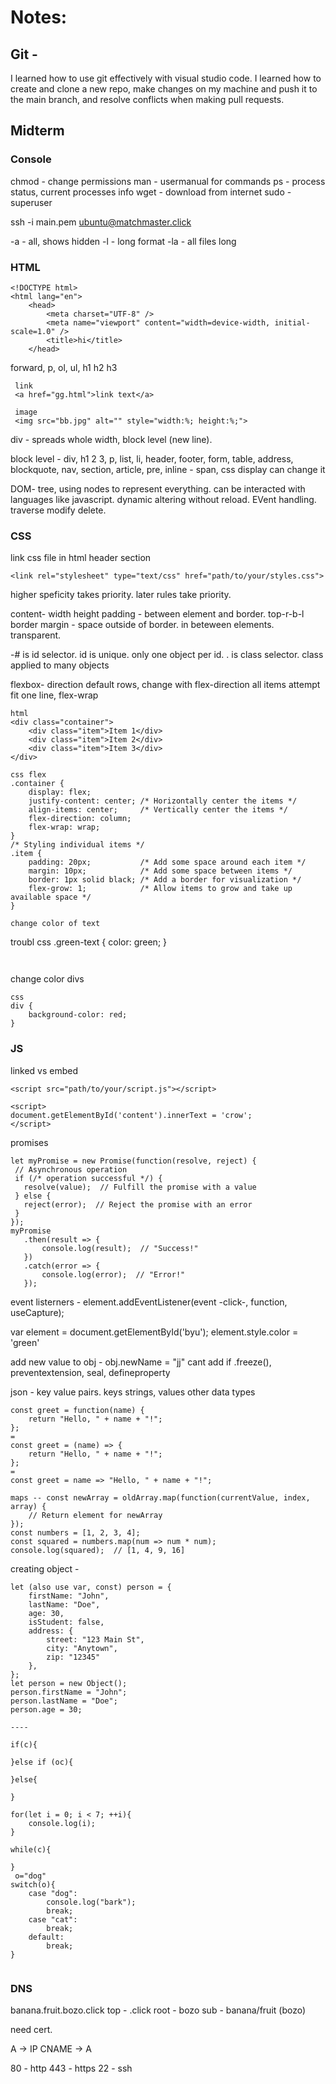 # Notes:

## Git -

I learned how to use git effectively with visual studio code. I learned how to create and clone a new repo, make changes on my machine and push it to the main branch, and resolve conflicts when making pull requests.

## Midterm

### Console

chmod -  change permissions
man - usermanual for commands
ps - process status, current processes info
wget - download from internet
sudo - superuser

ssh -i main.pem ubuntu@matchmaster.click

-a   -  all, shows hidden
-l   -  long format
-la  -  all files long

### HTML

```
<!DOCTYPE html>
<html lang="en">
    <head>
        <meta charset="UTF-8" />
        <meta name="viewport" content="width=device-width, initial-scale=1.0" />
        <title>hi</title>
    </head>
```

forward, p, ol, ul, h1 h2 h3
```
 link
 <a href="gg.html">link text</a>

 image
 <img src="bb.jpg" alt="" style="width:%; height:%;">
```

div - spreads whole width, block level (new line). 

block level - div, h1 2 3, p, list, li, header, footer, form, table, address, blockquote, nav, section, article, pre,
inline - span, 
css display can change it

DOM-
tree, using nodes to represent everything. can be interacted with languages like javascript.
dynamic altering without reload. EVent handling. traverse modify delete.

### CSS

link css file in html header section
```
<link rel="stylesheet" type="text/css" href="path/to/your/styles.css">
```
higher speficity takes priority. later rules take priority.

content- width height
padding - between element and border. top-r-b-l
border
margin - space outside of border. in beteween elements. transparent.

-# is id selector. id is unique. only one object per id.
. is class selector. class applied to many objects

flexbox-
direction default rows, change with flex-direction
all items attempt fit one line, flex-wrap

```
html
<div class="container">
    <div class="item">Item 1</div>
    <div class="item">Item 2</div>
    <div class="item">Item 3</div>
</div>

css flex
.container {
    display: flex;
    justify-content: center; /* Horizontally center the items */
    align-items: center;     /* Vertically center the items */
    flex-direction: column;
    flex-wrap: wrap;
}
/* Styling individual items */
.item {
    padding: 20px;           /* Add some space around each item */
    margin: 10px;            /* Add some space between items */
    border: 1px solid black; /* Add a border for visualization */
    flex-grow: 1;            /* Allow items to grow and take up available space */
}

change color of text
```
<span class="green-text">troubl</span>
css
.green-text {
    color: green;
}
```


```

change color divs
```
css
div {
    background-color: red;
}

```

### JS

linked vs embed
 ```
<script src="path/to/your/script.js"></script>

 <script>
 document.getElementById('content').innerText = 'crow';
 </script>
 ```

 promises
 ```
 let myPromise = new Promise(function(resolve, reject) {
  // Asynchronous operation
  if (/* operation successful */) {
    resolve(value);  // Fulfill the promise with a value
  } else {
    reject(error);  // Reject the promise with an error
  }
});
myPromise
    .then(result => {
        console.log(result);  // "Success!"
    })
    .catch(error => {
        console.log(error);  // "Error!"
    });
```

 event listerners - element.addEventListener(event -click-, function, useCapture);


var element = document.getElementById('byu');
element.style.color = 'green'

add new value to obj - obj.newName = "jj"
cant add if .freeze(), preventextension, seal, defineproperty

json - key value pairs. keys strings, values other data types

```
const greet = function(name) {
    return "Hello, " + name + "!";
};
=
const greet = (name) => {
    return "Hello, " + name + "!";
};
=
const greet = name => "Hello, " + name + "!";
```


```
maps -- const newArray = oldArray.map(function(currentValue, index, array) {
    // Return element for newArray
});
const numbers = [1, 2, 3, 4];
const squared = numbers.map(num => num * num);
console.log(squared);  // [1, 4, 9, 16]

```



creating object - 
```
let (also use var, const) person = {
    firstName: "John",
    lastName: "Doe",
    age: 30,
    isStudent: false,
    address: {
        street: "123 Main St",
        city: "Anytown",
        zip: "12345"
    },
};
let person = new Object();
person.firstName = "John";
person.lastName = "Doe";
person.age = 30;

----

if(c){

}else if (oc){

}else{

}

for(let i = 0; i < 7; ++i){
    console.log(i);
}

while(c){

}
 o="dog"
switch(o){
    case "dog":
        console.log("bark");
        break;
    case "cat":
        break;
    default:
        break;
}


```


### DNS

banana.fruit.bozo.click
top - .click
root - bozo
sub - banana/fruit (bozo)


need cert.

A -> IP
CNAME -> A

80 - http
443 - https
22 - ssh